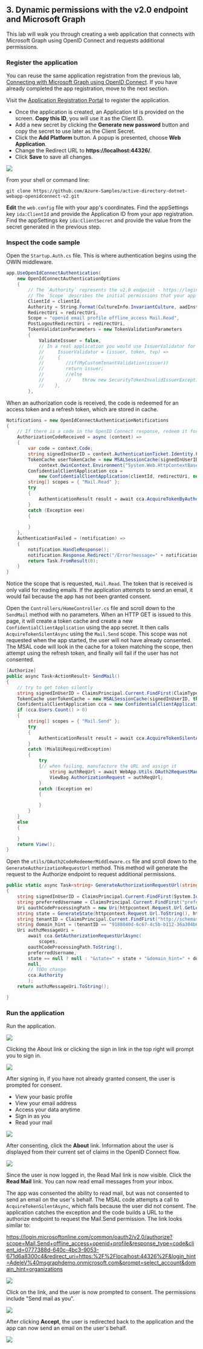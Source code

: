 ## 3. Dynamic permissions with the v2.0 endpoint and Microsoft Graph

This lab will walk you through creating a web application that connects with Microsoft Graph using OpenID Connect and requests additional permissions.

### Register the application

You can reuse the same application registration from the previous lab, [Connecting with Microsoft Graph using OpenID Connect](#openidconnect). If you have already completed the app registration, move to the next section.

Visit the [Application Registration Portal](https://apps.dev.microsoft.com/) to register the application.

- Once the application is created, an Application Id is provided on the screen. **Copy this ID**, you will use it as the Client ID.
- Add a new secret by clicking the **Generate new password** button and copy the secret to use later as the Client Secret.
- Click the **Add Platform** button. A popup is presented, choose **Web Application**.
- Change the Redirect URL to **https://localhost:44326/**.
- Click **Save** to save all changes.

![](../../Images/11.png)

From your shell or command line:

````shell
git clone https://github.com/Azure-Samples/active-directory-dotnet-webapp-openidconnect-v2.git
````

**Edit** the `web.config` file with your app's coordinates. Find the appSettings key `ida:ClientId` and provide the Application ID from your app registration. Find the appSettings key `ida:ClientSecret` and provide the value from the secret generated in the previous step.

### Inspect the code sample

Open the `Startup.Auth.cs` file. This is where authentication begins using the OWIN middleware.

````csharp
app.UseOpenIdConnectAuthentication(
    new OpenIdConnectAuthenticationOptions
    {
        // The `Authority` represents the v2.0 endpoint - https://login.microsoftonline.com/common/v2.0
        // The `Scope` describes the initial permissions that your app will need.  See https://azure.microsoft.com/documentation/articles/active-directory-v2-scopes/                    
        ClientId = clientId,
        Authority = String.Format(CultureInfo.InvariantCulture, aadInstance, "common", "/v2.0"),
        RedirectUri = redirectUri,                    
        Scope = "openid email profile offline_access Mail.Read",
        PostLogoutRedirectUri = redirectUri,
        TokenValidationParameters = new TokenValidationParameters
        {
            ValidateIssuer = false,
            // In a real application you would use IssuerValidator for additional checks, like making sure the user's organization has signed up for your app.
            //     IssuerValidator = (issuer, token, tvp) =>
            //     {
            //        //if(MyCustomTenantValidation(issuer)) 
            //        return issuer;
            //        //else
            //        //    throw new SecurityTokenInvalidIssuerException("Invalid issuer");
            //    },
        },
````

When an authorization code is received, the code is redeemed for an access token and a refresh token, which are stored in cache.

````csharp
Notifications = new OpenIdConnectAuthenticationNotifications
{
    // If there is a code in the OpenID Connect response, redeem it for an access token and refresh token, and store those away.
    AuthorizationCodeReceived = async (context) =>
    {
        var code = context.Code;
        string signedInUserID = context.AuthenticationTicket.Identity.FindFirst(ClaimTypes.NameIdentifier).Value;
        TokenCache userTokenCache = new MSALSessionCache(signedInUserID, 
            context.OwinContext.Environment["System.Web.HttpContextBase"] as HttpContextBase).GetMsalCacheInstance();                            
        ConfidentialClientApplication cca =
            new ConfidentialClientApplication(clientId, redirectUri, new ClientCredential(appKey), userTokenCache,null);
        string[] scopes = { "Mail.Read" };
        try
        {
            AuthenticationResult result = await cca.AcquireTokenByAuthorizationCodeAsync(code, scopes);
        }
        catch (Exception eee)
        {
                                
        }
    },
    AuthenticationFailed = (notification) =>
    {
        notification.HandleResponse();
        notification.Response.Redirect("/Error?message=" + notification.Exception.Message);
        return Task.FromResult(0);
    }
}
````

Notice the scope that is requested, `Mail.Read`. The token that is received is only valid for reading emails. If the application attempts to send an email, it would fail because the app has not been granted consent.

Open the `Controllers/HomeController.cs` file and scroll down to the `SendMail` method with no parameters. When an HTTP GET is issued to this page, it will create a token cache and create a new `ConfidentialClientApplication` using the app secret. It then calls `AcquireTokenSilentAsync` using the `Mail.Send` scope. This scope was not requested when the app started, the user will not have already consented.  The MSAL code will look in the cache for a token matching the scope, then attempt using the refresh token, and finally will fail if the user has not consented.

````csharp
[Authorize]
public async Task<ActionResult> SendMail()
{            
    // try to get token silently
    string signedInUserID = ClaimsPrincipal.Current.FindFirst(ClaimTypes.NameIdentifier).Value;
    TokenCache userTokenCache = new MSALSessionCache(signedInUserID, this.HttpContext).GetMsalCacheInstance();            
    ConfidentialClientApplication cca = new ConfidentialClientApplication(clientId, redirectUri,new ClientCredential(appKey), userTokenCache, null);
    if (cca.Users.Count() > 0)
    {
        string[] scopes = { "Mail.Send" };
        try
        {
            AuthenticationResult result = await cca.AcquireTokenSilentAsync(scopes,cca.Users.First());
        }
        catch (MsalUiRequiredException)
        {
            try
            {// when failing, manufacture the URL and assign it
                string authReqUrl = await WebApp.Utils.OAuth2RequestManager.GenerateAuthorizationRequestUrl(scopes, cca, this.HttpContext, Url);
                ViewBag.AuthorizationRequest = authReqUrl;
            }
            catch (Exception ee)
            {

            }
        }
    }
    else
    {

    }
    return View();
}
````

Open the `utils/OAuth2CodeRedeemerMiddleware.cs` file and scroll down to the `GenerateAuthorizationRequestUrl` method. This method will generate the request to the Authorize endpoint to request additional permissions.

````csharp
public static async Task<string> GenerateAuthorizationRequestUrl(string[] scopes, ConfidentialClientApplication cca, HttpContextBase httpcontext, UrlHelper url)
{
    string signedInUserID = ClaimsPrincipal.Current.FindFirst(System.IdentityModel.Claims.ClaimTypes.NameIdentifier).Value;
    string preferredUsername = ClaimsPrincipal.Current.FindFirst("preferred_username").Value;
    Uri oauthCodeProcessingPath = new Uri(httpcontext.Request.Url.GetLeftPart(UriPartial.Authority).ToString());
    string state = GenerateState(httpcontext.Request.Url.ToString(), httpcontext, url, scopes);
    string tenantID = ClaimsPrincipal.Current.FindFirst("http://schemas.microsoft.com/identity/claims/tenantid").Value;
    string domain_hint = (tenantID == "9188040d-6c67-4c5b-b112-36a304b66dad") ? "consumers" : "organizations";
    Uri authzMessageUri =
        await cca.GetAuthorizationRequestUrlAsync(
            scopes,
        oauthCodeProcessingPath.ToString(),
        preferredUsername, 
        state == null ? null : "&state=" + state + "&domain_hint=" + domain_hint,
        null,
        // TODo change
        cca.Authority
        );
    return authzMessageUri.ToString();

}
````

### Run the application

Run the application.

![](../../Images/13.png)

Clicking the About link or clicking the sign in link in the top right will prompt you to sign in.

![](../../Images/14.png)

After signing in, if you have not already granted consent, the user is prompted for consent.

- View your basic profile
- View your email address
- Access your data anytime
- Sign in as you
- Read your mail

![](../../Images/15.png)

After consenting, click the **About** link. Information about the user is displayed from their current set of claims in the OpenID Connect flow.

![](../../Images/15.png)

Since the user is now logged in, the Read Mail link is now visible. Click the **Read Mail** link. You can now read email messages from your inbox.

The app was consented the ability to read mail, but was not consented to send an email on the user's behalf. The MSAL code attempts a call to `AcquireTokenSilentAsync`, which fails because the user did not consent. The application catches the exception and the code builds a URL to the authorize endpoint to request the Mail.Send permission. The link looks similar to:

https://login.microsoftonline.com/common/oauth2/v2.0/authorize?scope=Mail.Send+offline_access+openid+profile&response_type=code&client_id=0777388d-640c-4bc3-9053-671d6a8300c4&redirect_uri=https:%2F%2Flocalhost:44326%2F&login_hint=AdeleV%40msgraphdemo.onmicrosoft.com&prompt=select_account&domain_hint=organizations

![](../../Images/17.png)

Click on the link, and the user is now prompted to consent. The permissions include "Send mail as you". 

![](../../Images/18.png)

After clicking **Accept**, the user is redirected back to the application and the app can now send an email on the user's behalf.

![](../../Images/19.png)